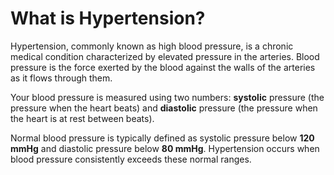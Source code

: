 # What is Hypertension?


Hypertension, commonly known as high blood pressure, is a chronic medical condition characterized by elevated pressure in the arteries. Blood pressure is the force exerted by the blood against the walls of the arteries as it flows through them. 

Your blood pressure is measured using two numbers: **systolic** pressure (the pressure when the heart beats) and **diastolic** pressure (the pressure when the heart is at rest between beats). 


Normal blood pressure is typically defined as systolic pressure below **120 mmHg** and diastolic pressure below **80 mmHg**. Hypertension occurs when blood pressure consistently exceeds these normal ranges.